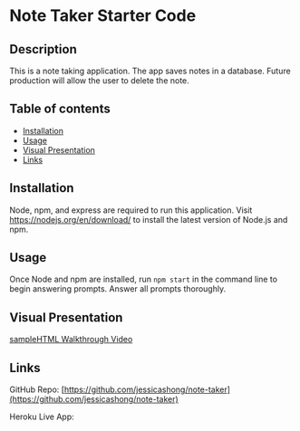 # Note Taker Starter Code

## Description
This is a note taking application. The app saves notes in a database. Future production will allow the user to delete the note.

## Table of contents
- [Installation](#installation)
- [Usage](#usage)
- [Visual Presentation](#visual-presentation)
- [Links](#links)

## Installation
Node, npm, and express are required to run this application. 
Visit https://nodejs.org/en/download/ to install the latest version of Node.js and npm.


## Usage
Once Node and npm are installed, run `npm start` in the command line to begin answering prompts. Answer all prompts thoroughly.

## Visual Presentation
[sampleHTML Walkthrough Video](https://drive.google.com/file/d/1oPi5Kc2HBamPVaUzBwHtnHRU4z3Z-Dok/view)

## Links 
GitHub Repo: [https://github.com/jessicashong/note-taker](https://github.com/jessicashong/note-taker)

Heroku Live App: []()